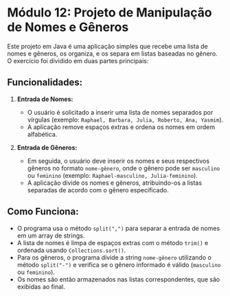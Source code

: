 # Módulo 12: Projeto de Manipulação de Nomes e Gêneros

Este projeto em Java é uma aplicação simples que recebe uma lista de nomes e gêneros, os organiza, e os separa em listas baseadas no gênero. O exercício foi dividido em duas partes principais:

## Funcionalidades:

1. **Entrada de Nomes:**
   - O usuário é solicitado a inserir uma lista de nomes separados por vírgulas (exemplo: `Raphael, Barbara, Julia, Roberto, Ana, Yasmim`).
   - A aplicação remove espaços extras e ordena os nomes em ordem alfabética.

2. **Entrada de Gêneros:**
   - Em seguida, o usuário deve inserir os nomes e seus respectivos gêneros no formato `nome-gênero`, onde o gênero pode ser `masculino` ou `feminino` (exemplo: `Raphael-masculino, Julia-feminino`).
   - A aplicação divide os nomes e gêneros, atribuindo-os a listas separadas de acordo com o gênero especificado.

## Como Funciona:

- O programa usa o método `split(",")` para separar a entrada de nomes em um array de strings.
- A lista de nomes é limpa de espaços extras com o método `trim()` e ordenada usando `Collections.sort()`.
- Para os gêneros, o programa divide a string `nome-gênero` utilizando o método `split("-")` e verifica se o gênero informado é válido (`masculino` ou `feminino`).
- Os nomes são então armazenados nas listas correspondentes, que são exibidas ao final.
